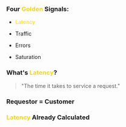 ### Four <span style="color:gold">Golden</span> Signals:

  * <span style="color:gold">Latency</span>

  * Traffic

  * Errors

  * Saturation


### What's <span style="color:gold">Latency</span>?

>"The time it takes to service a request."


### Requestor = Customer


### <span style="color:gold">Latency</span>  Already  Calculated
